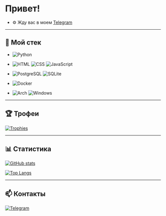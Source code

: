 # Привет!

- ⚙️ Жду вас в моем [Telegram](https://t.me/xselidcore)

---

## 🧰 Мой стек

- ![Python](https://camo.githubusercontent.com/1594bb61e85b22739a2e8fa02ea68154f8969efc2f280a47f2602f99d5f0fc0e/68747470733a2f2f736b696c6c69636f6e732e6465762f69636f6e733f693d7079)

- ![HTML](https://img.shields.io/badge/HTML-5-E34F26?logo=html5&logoColor=white)
![CSS](https://img.shields.io/badge/CSS-3-1572B6?logo=css3&logoColor=white)
![JavaScript](https://img.shields.io/badge/JS-F7DF1E?logo=javascript&logoColor=black)

- ![PostgreSQL](https://img.shields.io/badge/PostgreSQL-336791?logo=postgresql&logoColor=white)
![SQLite](https://img.shields.io/badge/SQLite-07405E?logo=sqlite&logoColor=white)

- ![Docker](https://img.shields.io/badge/Docker-2496ED?logo=docker&logoColor=white)

- ![Arch](https://img.shields.io/badge/Arch_Linux-1793D1?logo=arch-linux&logoColor=white)
![Windows](https://img.shields.io/badge/Windows-11-0078D6?logo=windows&logoColor=white)

---

## 🏆 Трофеи

[![Trophies](https://github-profile-trophy.vercel.app/?username=xselid&theme=radical&no-frame=true&row=1&column=7)](https://github.com/ryo-ma/github-profile-trophy)

---

## 📊 Статистика 

[![GitHub stats](https://github-readme-stats.vercel.app/api?username=xselid&show_icons=true&theme=radical)](https://github.com/anuraghazra/github-readme-stats)

[![Top Langs](https://github-readme-stats.vercel.app/api/top-langs/?username=xselid&layout=compact&theme=radical)](https://github.com/anuraghazra/github-readme-stats)

---

## 📫 Контакты

[![Telegram](https://img.shields.io/badge/Telegram-Contact-2CA5E0?logo=telegram&logoColor=white)](https://t.me/xselidcore)
